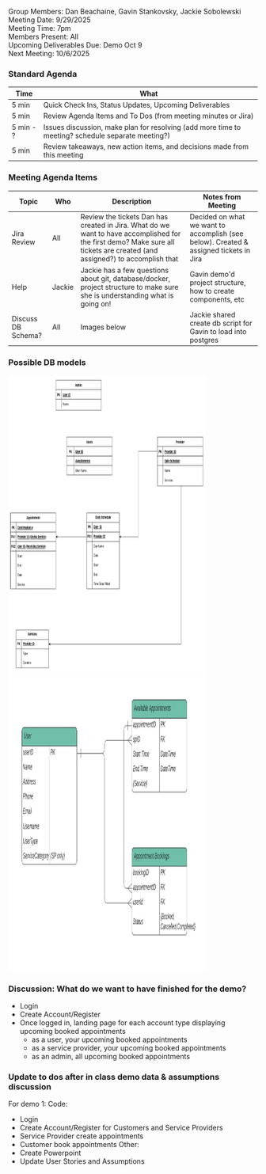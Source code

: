 Group Members: Dan Beachaine, Gavin Stankovsky, Jackie Sobolewski  
Meeting Date:  9/29/2025  
Meeting Time:  7pm  
Members Present:  All  
Upcoming Deliverables Due: Demo Oct 9    
Next Meeting:  10/6/2025  

### Standard Agenda
| Time | What | 
|---|---|
| 5 min | Quick Check Ins, Status Updates, Upcoming Deliverables |
| 5 min | Review Agenda Items and To Dos (from meeting minutes or Jira) |
| 5 min - ? | Issues discussion, make plan for resolving (add more time to meeting? schedule separate meeting?) |
| 5 min | Review takeaways, new action items, and decisions made from this meeting | 

### Meeting Agenda Items
| Topic | Who | Description | Notes from Meeting |
|---|---|---|---|
| Jira Review | All | Review the tickets Dan has created in Jira. What do we want to have accomplished for the first demo? Make sure all tickets are created (and assigned?) to accomplish that | Decided on what we want to accomplish (see below). Created & assigned tickets in Jira |
| Help | Jackie | Jackie has a few questions about git, database/docker, project structure to make sure she is understanding what is going on! | Gavin demo'd project structure, how to create components, etc |
| Discuss DB Schema? | All | Images below | Jackie shared create db script for Gavin to load into postgres |

### Possible DB models

<img src="https://github.com/beauchdj/Project/blob/308e3fb73315d9bc77eac572d7b9125eac3f644c/MeetingMinutes/Images/apptbookingdbdan.jpg" alt="Dan DB Model" width="400" height="600">
<img src="https://github.com/beauchdj/Project/blob/308e3fb73315d9bc77eac572d7b9125eac3f644c/MeetingMinutes/Images/apptbookingdb.jpg" alt="Jackie DB Model" width="400" height="600">

### Discussion: What do we want to have finished for the demo?
  * Login
  * Create Account/Register
  * Once logged in, landing page for each account type displaying upcoming booked appointments
      * as a user, your upcoming booked appointments
      * as a service provider, your upcoming booked appointments
      * as an admin, all upcoming booked appointments

### Update to dos after in class demo data & assumptions discussion
For demo 1:
Code:
* Login
* Create Account/Register for Customers and Service Providers
* Service Provider create appointments
* Customer book appointments
Other:
* Create Powerpoint
* Update User Stories and Assumptions
